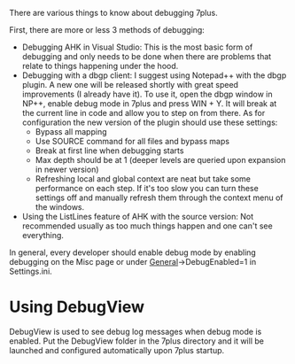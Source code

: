 There are various things to know about debugging 7plus.

First, there are more or less 3 methods of debugging:

  * Debugging AHK in Visual Studio: This is the most basic form of debugging and only needs to be done when there are problems that relate to things happening under the hood.
  * Debugging with a dbgp client: I suggest using Notepad++ with the dbgp plugin. A new one will be released shortly with great speed improvements (I already have it). To use it, open the dbgp window in NP++, enable debug mode in 7plus and press WIN + Y. It will break at the current line in code and allow you to step on from there. As for configuration the new version of the plugin should use these settings:
    * Bypass all mapping
    * Use SOURCE command for all files and bypass maps
    * Break at first line when debugging starts
    * Max depth should be at 1 (deeper levels are queried upon expansion in newer version)
    * Refreshing local and global context are neat but take some performance on each step. If it's too slow you can turn these settings off and manually refresh them through the context menu of the windows.
  * Using the ListLines feature of AHK with the source version: Not recommended usually as too much things happen and one can't see everything.

In general, every developer should enable debug mode by enabling debugging on the Misc page or under [General](General.md)->DebugEnabled=1 in Settings.ini.

# Using DebugView #
DebugView is used to see debug log messages when debug mode is enabled. Put the DebugView folder in the 7plus directory and it will be launched and configured automatically upon 7plus startup.